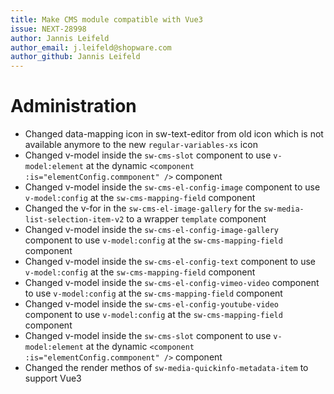 ```yaml
---
title: Make CMS module compatible with Vue3
issue: NEXT-28998
author: Jannis Leifeld
author_email: j.leifeld@shopware.com
author_github: Jannis Leifeld
---
```

# Administration
* Changed data-mapping icon in sw-text-editor from old icon which is not available anymore to the new `regular-variables-xs` icon
* Changed v-model inside the `sw-cms-slot` component to use `v-model:element` at the dynamic `<component :is="elementConfig.commponent" />` component
* Changed v-model inside the `sw-cms-el-config-image` component to use `v-model:config` at the `sw-cms-mapping-field` component
* Changed the v-for in the `sw-cms-el-image-gallery` for the `sw-media-list-selection-item-v2` to a wrapper `template` component
* Changed v-model inside the `sw-cms-el-config-image-gallery` component to use `v-model:config` at the `sw-cms-mapping-field` component
* Changed v-model inside the `sw-cms-el-config-text` component to use `v-model:config` at the `sw-cms-mapping-field` component
* Changed v-model inside the `sw-cms-el-config-vimeo-video` component to use `v-model:config` at the `sw-cms-mapping-field` component
* Changed v-model inside the `sw-cms-el-config-youtube-video` component to use `v-model:config` at the `sw-cms-mapping-field` component
* Changed v-model inside the `sw-cms-slot` component to use `v-model:element` at the dynamic `<component :is="elementConfig.commponent" />` component
* Changed the render methos of `sw-media-quickinfo-metadata-item` to support Vue3
